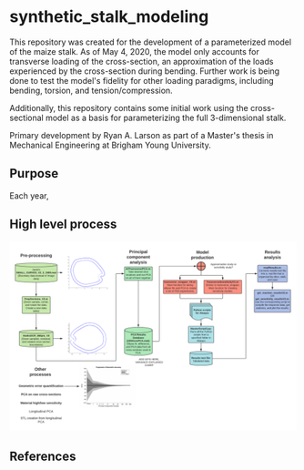 # synthetic_stalk_modeling
This repository was created for the development of a parameterized model of the maize stalk.
As of May 4, 2020, the model only accounts for transverse loading of the cross-section, an approximation of the loads experienced by the cross-section during bending.
Further work is being done to test the model's fidelity for other loading paradigms, including bending, torsion, and tension/compression.

Additionally, this repository contains some initial work using the cross-sectional model as a basis for parameterizing the full 3-dimensional stalk.

Primary development by Ryan A. Larson as part of a Master's thesis in Mechanical Engineering at Brigham Young University.

## Purpose
Each year, 



## High level process
[process_flowchart]: https://github.com/byu-crop-biomechanics-lab/synthetic_stalk_modeling/blob/master/High_level_code_process.png "Code process flow chart"

![alt text][process_flowchart]

## References
